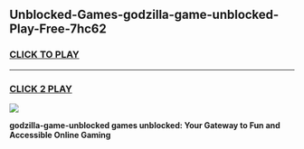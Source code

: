 
## Unblocked-Games-godzilla-game-unblocked-Play-Free-7hc62
<h3>
<a href="https://premium76.site?title=godzilla-game-unblocked&ref=18A">CLICK TO PLAY</a></h3>
<hr>

<h3>
<a href="https://premium76.site?title=godzilla-game-unblocked&ref=18A">CLICK 2 PLAY</a>
  
</h3>

<a href="https://premium76.site?title=godzilla-game-unblocked&ref=18A"><img src="https://clearcache.store/games.png"></a>


**godzilla-game-unblocked games unblocked: Your Gateway to Fun and Accessible Online Gaming**
